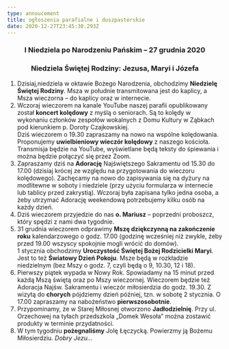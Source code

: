 ```yaml
---
type: annoucement
title: ogłoszenia parafialne i duszpasterskie
date: 2020-12-27T23:45:30.293Z
---
```

<!--StartFragment-->

<h3 style="text-align:center;">I Niedziela po Narodzeniu Pańskim – 27 grudnia 2020</h3><h3 style="text-align:center;">Niedziela Świętej Rodziny: Jezusa, Maryi i Józefa</h3>

1. Dzisiaj,niedziela w oktawie Bożego Narodzenia, obchodzimy **Niedzielę Świętej Rodziny**. Msza w południe transmitowana jest do kaplicy, a Msza wieczorna – do kaplicy oraz w internecie.
2. Wczoraj wieczorem na kanale YouTube naszej parafii opublikowany został **koncert kolędowy** z myślą o seniorach. Są to kolędy w wykonaniu członków zespołów wokalnych z Domu Kultury w Ząbkach pod kierunkiem p. Doroty Czajkowskiej.\
   Dziś wieczorem o 19.30 zapraszamy na nowo na wspólne kolędowania. Proponujemy **uwielbieniowy wieczór kolędowy** z naszego kościoła. Transmisja będzie na YouTube, wyświetlane będą teksty do śpiewania i można będzie połączyć się przez Zoom.
3. Zapraszamy dziś na **Adorację** Najświętszego Sakramentu od 15.30 do 17.00 (dzisiaj krócej ze względu na przygotowania do wieczoru kolędowego). Zachęcamy na nowo do zapisywania się na dyżury na modlitewne w soboty i niedziele (przy użyciu formularza w internecie lub tablicy przed zakrystią). Wczoraj była zapisana tylko jedna osoba, a żeby utrzymać Adorację weekendową potrzebujemy kilku osób na każdy dzień.
4. Dziś wieczorem przyjedzie do nas **o. Mariusz** – poprzedni proboszcz, który spędzi z nami dwa tygodnie.
5. 31 grudnia wieczorem odprawimy **Mszę dziękczynną na zakończenie roku** kalendarzowego o godz. 17.00 (godzinę wcześniej niż zwykle, żeby przed 19.00 wszyscy spokojnie mogli wrócić do domów).\
   1 stycznia obchodzimy **Uroczystość Świętej Bożej Rodzicielki Maryi**. Jest to też **Światowy Dzień Pokoju**. Msze będą w rozkładzie niedzielnym (bez Mszy o godz. 7, czyli będą o 9, 10.30, 12 i 18).
6. Pierwszy piątek wypada w Nowy Rok. Spowiadamy na 15 minut przed każdą Mszą świętą oraz po Mszy wieczornej. Wieczorem będzie też Adoracja Najśw. Sakramentu i wieczór miłosierdzia do godz. 19.30. Z wizytą do **chorych** pójdziemy dzień później, tzn. w sobotę 2 stycznia. O 17.00 zapraszamy na nabożeństwo **pierwszosobotnie**.
7. Przypominamy, że w Starej Miłosnej otworzono **Jadłodzielnię**. Przy ul. Orzechowej na tyłach przedszkola „Domek Wesoła” można zostawić produkty w terminie przydatności.
8. W tym tygodniu **pożegnaliśmy** Jolę Łęczycką. Powierzmy ją Bożemu Miłosierdziu. *Dobry Jezu…*

<!--EndFragment-->